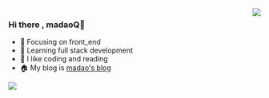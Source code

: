 <img align="right" src="https://github-readme-stats.vercel.app/api?username=madaoQ&show_icons=true&theme=ambient_gradient&count_private=true" />

### Hi there , madaoQ👋

- :orange_book: Focusing on front_end
- :orange_book: Learning full stack development
- :sparkling_heart: I like coding and reading
- :house: My blog is [madao's blog](http://madaoq.top)

![](https://wakatime.com/share/@bb9c9f77-c49d-4b46-86a3-b8b0767638f7/aaeab775-57e6-4f9e-b583-97574f0c15ae.svg)
